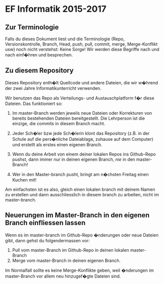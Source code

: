 EF Informatik 2015-2017
=======================

Zur Terminologie
----------------

Falls du dieses Dokument liest und die Terminologie (Repo, Versionskontrolle,
Branch, Head, push, pull, commit, merge, Merge-Konflikt usw) noch nicht
verstehst: Keine Sorge! Wir werden diese Begriffe nach und nach einf�hren und besprechen.

Zu diesem Repository
--------------------

Dieses Repository enth�lt Quellcode und andere Dateien, die wir w�hrend
der zwei Jahre Informatikunterricht verwenden.

Wir benutzen das Repo als Verteilungs- und Austauschplatform f�r diese
Dateien. Das funktioniert so:

   1. Im master-Branch werden jeweils neue Dateien oder Korrekturen von bereits
      bestehenden Dateien bereitgestellt. Die Lehrperson ist die einzige, die
      commits in diesem Branch macht.

   2. Jeder Sch�ler bzw jede Sch�lerin klont das Repository (z.B. in der Schule auf
      die pers�nliche Dateiablage, zuhause auf dem Computer) und erstellt als erstes
      einen eigenen Branch.

   3. Wenn du deine Arbeit von einem deiner lokalen Repos ins Github-Repo pushst,
      dann immer nur in deinen eigenen Branch, *nie* in den master-Branch!

   4. Wer in den Master-branch pusht, bringt am n�chsten Freitag einen Kuchen mit!

Am einfachsten ist es also, gleich einen lokalen branch mit deinem Namen zu erstellen
und dann ausschliesslich in diesem branch zu arbeiten, nicht im master-branch.


Neuerungen im Master-Branch in den eigenen Branch einfliessen lassen
--------------------------------------------------------------------

Wenn es im master-branch im Github-Repo �nderungen oder neue Dateien gibt, dann
gehst du folgendermassen vor:

   1. Pull vom master-Branch im Github-Repo in deinen lokalen master-Branch
   2. Merge vom master-Branch in deinen eigenen Branch.


Im Normalfall sollte es keine Merge-Konflikte geben, weil �nderungen im master-Branch
vor allem neu hinzugef�gte Dateien sind.
